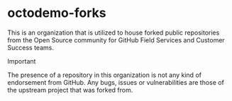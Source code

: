 # octodemo-forks

This is an organization that is utilized to house forked public repositories from the Open Source community for GitHub Field Services and Customer Success teams.

> [!IMPORTANT]
> The presence of a repository in this organization is not any kind of endorsement from GitHub. Any bugs, issues or vulnerabilities are those of the upstream project that was forked from.
